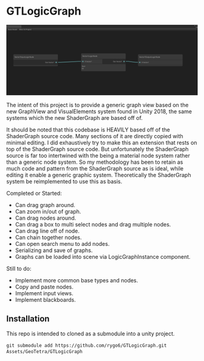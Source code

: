 # GTLogicGraph

![Previe](Preview.PNG)

The intent of this project is to provide a generic graph view based on the new GraphView and VisualElements system found in Unity 2018, the same systems which the new ShaderGraph are based off of.

It should be noted that this codebase is HEAVILY based off of the ShaderGraph source code. Many sections of it are directly copied with minimal editing. I did exhaustively try to make this an extension that rests on top of the ShaderGraph source code. But unfortunately the ShaderGraph source is far too intertwined with the being a material node system rather than a generic node system. So my methodology has been to retain as much code and pattern from the ShaderGraph source as is ideal, while editing it enable a generic graphic system. Theoretically the ShaderGraph system be reimplemented to use this as basis.

Completed or Started:
- Can drag graph around.
- Can zoom in/out of graph.
- Can drag nodes around.
- Can drag a box to multi select nodes and drag multiple nodes.
- Can drag line off of node.
- Can chain together nodes.
- Can open search menu to add nodes.
- Serializing and save of graphs.
- Graphs can be loaded into scene via LogicGraphInstance component.

Still to do:
- Implement more common base types and nodes.
- Copy and paste nodes.
- Implement input views.
- Implement blackboards.

## Installation

This repo is intended to cloned as a submodule into a unity project.
```
git submodule add https://github.com/rygo6/GTLogicGraph.git Assets/GeoTetra/GTLogicGraph
```
